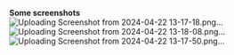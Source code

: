 **Some screenshots**
![Uploading Screenshot from 2024-04-22 13-17-18.png…]()
![Uploading Screenshot from 2024-04-22 13-18-08.png…]()
![Uploading Screenshot from 2024-04-22 13-17-50.png…]()
